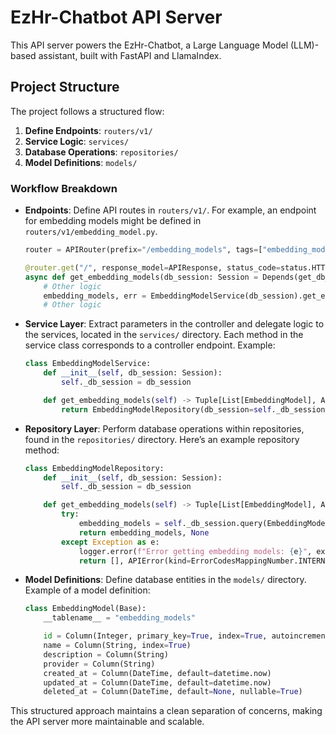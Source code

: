 # EzHr-Chatbot API Server

This API server powers the EzHr-Chatbot, a Large Language Model (LLM)-based assistant, built with FastAPI and LlamaIndex.

## Project Structure

The project follows a structured flow:

1. **Define Endpoints**: `routers/v1/`
2. **Service Logic**: `services/`
3. **Database Operations**: `repositories/`
4. **Model Definitions**: `models/`

### Workflow Breakdown

- **Endpoints**: Define API routes in `routers/v1/`. For example, an endpoint for embedding models might be defined in `routers/v1/embedding_model.py`.

    ```python
    router = APIRouter(prefix="/embedding_models", tags=["embedding_models"])

    @router.get("/", response_model=APIResponse, status_code=status.HTTP_200_OK)
    async def get_embedding_models(db_session: Session = Depends(get_db_session)):
        # Other logic
        embedding_models, err = EmbeddingModelService(db_session).get_embedding_models()
        # Other logic
    ```

- **Service Layer**: Extract parameters in the controller and delegate logic to the services, located in the `services/` directory. Each method in the service class corresponds to a controller endpoint. Example:

    ```python
    class EmbeddingModelService:
        def __init__(self, db_session: Session):
            self._db_session = db_session

        def get_embedding_models(self) -> Tuple[List[EmbeddingModel], APIError | None]:
            return EmbeddingModelRepository(db_session=self._db_session).get_embedding_models()
    ```

- **Repository Layer**: Perform database operations within repositories, found in the `repositories/` directory. Here’s an example repository method:

    ```python
    class EmbeddingModelRepository:
        def __init__(self, db_session: Session):
            self._db_session = db_session

        def get_embedding_models(self) -> Tuple[List[EmbeddingModel], APIError | None]:
            try:
                embedding_models = self._db_session.query(EmbeddingModel).all()
                return embedding_models, None
            except Exception as e:
                logger.error(f"Error getting embedding models: {e}", exc_info=True)
                return [], APIError(kind=ErrorCodesMappingNumber.INTERNAL_SERVER_ERROR.value)
    ```

- **Model Definitions**: Define database entities in the `models/` directory. Example of a model definition:

    ```python
    class EmbeddingModel(Base):
        __tablename__ = "embedding_models"

        id = Column(Integer, primary_key=True, index=True, autoincrement=True)
        name = Column(String, index=True)
        description = Column(String)
        provider = Column(String)
        created_at = Column(DateTime, default=datetime.now)
        updated_at = Column(DateTime, default=datetime.now)
        deleted_at = Column(DateTime, default=None, nullable=True)
    ```

This structured approach maintains a clean separation of concerns, making the API server more maintainable and scalable.
